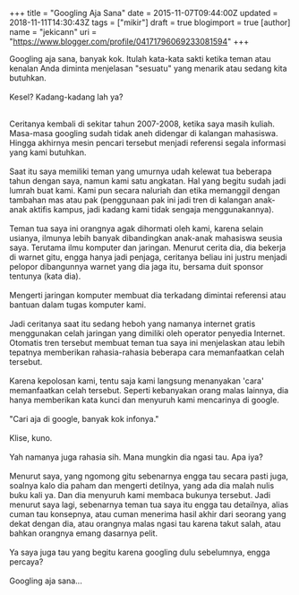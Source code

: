 +++
title = "Googling Aja Sana"
date = 2015-11-07T09:44:00Z
updated = 2018-11-11T14:30:43Z
tags = ["mikir"]
draft = true
blogimport = true 
[author]
	name = "jekicann"
	uri = "https://www.blogger.com/profile/04171796069233081594"
+++

Googling aja sana, banyak kok. Itulah kata-kata sakti ketika teman atau kenalan Anda diminta menjelasan "sesuatu" yang menarik atau sedang kita butuhkan.<br /><br />Kesel? Kadang-kadang lah ya?<br /><br /><div class="separator" style="clear: both; text-align: center;"></div>Ceritanya kembali di sekitar tahun 2007-2008, ketika saya masih kuliah. Masa-masa googling sudah tidak aneh didengar di kalangan mahasiswa. Hingga akhirnya mesin pencari tersebut menjadi referensi segala informasi yang kami butuhkan.<span id="goog_1634646515"></span><br /><br />Saat itu saya memiliki teman yang umurnya udah kelewat tua beberapa tahun dengan saya, namun kami satu angkatan. Hal yang begitu sudah jadi lumrah buat kami. Kami pun secara naluriah dan etika memanggil dengan tambahan mas atau pak (penggunaan pak ini jadi tren di kalangan anak-anak aktifis kampus, jadi kadang kami tidak sengaja menggunakannya).<br /><br />Teman tua saya ini orangnya agak dihormati oleh kami, karena selain usianya, ilmunya lebih banyak dibandingkan anak-anak mahasiswa seusia saya. Terutama ilmu komputer dan jaringan. Menurut cerita dia, dia bekerja di warnet gitu, engga hanya jadi penjaga, ceritanya beliau ini justru menjadi pelopor dibangunnya warnet yang dia jaga itu, bersama duit sponsor tentunya (kata dia).<br /><br />Mengerti jaringan komputer membuat dia terkadang dimintai referensi atau bantuan dalam tugas komputer kami.<br /><br />Jadi ceritanya saat itu sedang heboh yang namanya internet gratis menggunakan celah jaringan yang dimiliki oleh operator penyedia Internet. Otomatis tren tersebut membuat teman tua saya ini menjelaskan atau lebih tepatnya memberikan rahasia-rahasia beberapa cara memanfaatkan celah tersebut.<br /><br />Karena kepolosan kami, tentu saja kami langsung menanyakan 'cara' memanfaatkan celah tersebut. Seperti kebanyakan orang malas lainnya, dia hanya memberikan kata kunci dan menyuruh kami mencarinya di google.<br /><br />"Cari aja di google, banyak kok infonya."<br /><br />Klise, kuno.<br /><br />Yah namanya juga rahasia sih. Mana mungkin dia ngasi tau. Apa iya?<br /><br />Menurut saya, yang ngomong gitu sebenarnya engga tau secara pasti juga, soalnya kalo dia paham dan mengerti detilnya, yang ada dia malah nulis buku kali ya. Dan dia menyuruh kami membaca bukunya tersebut. Jadi menurut saya lagi, sebenarnya teman tua saya itu engga tau detailnya, alias cuman tau konsepnya, atau cuman menerima hasil akhir dari seorang yang dekat dengan dia, atau orangnya malas ngasi tau karena takut salah, atau bahkan orangnya emang dasarnya pelit.<br /><br />Ya saya juga tau yang begitu karena googling dulu sebelumnya, engga percaya?<br /><br />Googling aja sana...
